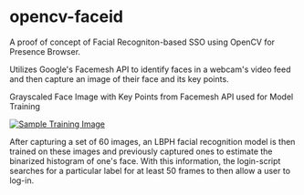 # opencv-faceid
A proof of concept of Facial Recogniton-based SSO using OpenCV for Presence Browser.


Utilizes Google's Facemesh API to identify faces in a webcam's video feed and then capture an image of their face and its key points.

Grayscaled Face Image with Key Points from Facemesh API used for Model Training

[![Sample Training Image](https://i.postimg.cc/NjTvZGMn/image.png)](https://postimg.cc/G4cfyCvP)


After capturing a set of 60 images, an LBPH facial recognition model is then trained on these images and previously captured ones to estimate the binarized histogram of one's face. With this information, the login-script searches for a particular label for at least 50 frames to then allow a user to log-in.
